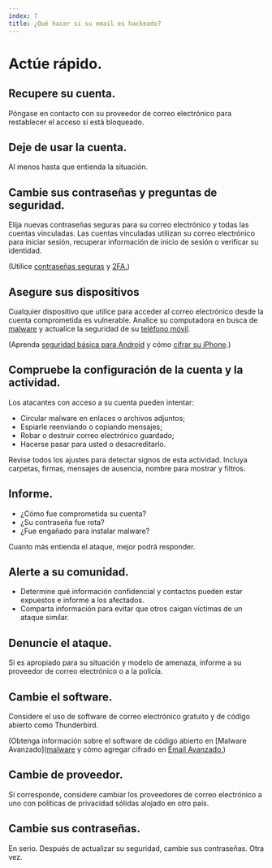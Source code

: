 ```yaml
---
index: 7
title: ¿Qué hacer si su email es hackeado?
---
```

# Actúe rápido.

## Recupere su cuenta.

Póngase en contacto con su proveedor de correo electrónico para restablecer el acceso si está bloqueado.

## Deje de usar la cuenta.

Al menos hasta que entienda la situación.

## Cambie sus contraseñas y preguntas de seguridad.

Elija nuevas contraseñas seguras para su correo electrónico y todas las cuentas vinculadas. Las cuentas vinculadas utilizan su correo electrónico para iniciar sesión, recuperar información de inicio de sesión o verificar su identidad.

(Utilice [contraseñas seguras](umbrella://information/passwords/beginner) y [2FA.](umbrella://information/passwords/advanced))

## Asegure sus dispositivos

Cualquier dispositivo que utilice para acceder al correo electrónico desde la cuenta comprometida es vulnerable. Analice su computadora en busca de [malware](umbrella://information/malware/beginner) y actualice la seguridad de su [teléfono móvil](umbrella://communications/mobile-phones/beginner).

(Aprenda [seguridad básica para Android](umbrella://tools/other/s_android.md) y cómo [cifrar su iPhone](umbrella://tools/encryption/s_encrypt-your-iphone.md).)

## Compruebe la configuración de la cuenta y la actividad.

Los atacantes con acceso a su cuenta pueden intentar:

*   Circular malware en enlaces o archivos adjuntos;
*   Espiarle reenviando o copiando mensajes;
*   Robar o destruir correo electrónico guardado;
*   Hacerse pasar para usted o desacreditarlo.

Revise todos los ajustes para detectar signos de esta actividad. Incluya carpetas, firmas, mensajes de ausencia, nombre para mostrar y filtros.

## Informe.

*   ¿Cómo fue comprometida su cuenta?
*   ¿Su contraseña fue rota?
*   ¿Fue engañado para instalar malware?

Cuanto más entienda el ataque, mejor podrá responder.

## Alerte a su comunidad.

*   Determine qué información confidencial y contactos pueden estar expuestos e informe a los afectados.
*   Comparta información para evitar que otros caigan víctimas de un ataque similar.

## Denuncie el ataque.

Si es apropiado para su situación y modelo de amenaza, informe a su proveedor de correo electrónico o a la policía.

## Cambie el software.

Considere el uso de software de correo electrónico gratuito y de código abierto como Thunderbird.

(Obtenga información sobre el software de código abierto en [Malware Avanzado]([malware](umbrella://information/malware/advanced) y cómo agregar cifrado en [Email Avanzado.](umbrella://communications/email/advanced))

## Cambie de proveedor.

Si corresponde, considere cambiar los proveedores de correo electrónico a uno con políticas de privacidad sólidas alojado en otro país.

## Cambie sus contraseñas.

En serio. Después de actualizar su seguridad, cambie sus contraseñas. Otra vez.